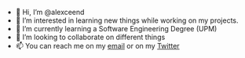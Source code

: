 - 👋 Hi, I’m @alexceend
- 👀 I’m interested in learning new things while working on my projects.
- 🌱 I’m currently learning a Software Engineering Degree (UPM)
- 💞️ I’m looking to collaborate on different things
- 📫 You can reach me on my [email](alexceend@gmail.com) or on my [Twitter](https://twitter.com/alexceend)

<!---
alexceend/alexceend is a ✨ special ✨ repository because its `README.md` (this file) appears on your GitHub profile.
You can click the Preview link to take a look at your changes.
--->

